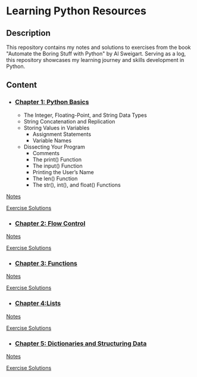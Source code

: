 # Learning Python Resources

## Description

This repository contains my notes and solutions to exercises from the book "Automate the Boring Stuff with Python" by Al Sweigart. Serving as a log, this repository showcases my learning journey and skills development in Python.

## Content

* ### [Chapter 1: Python Basics](https://github.com/RicardoHRomero/Learning-Python-Resources/tree/main/Chapter_1)

  * The Integer, Floating-Point, and String Data Types
  * String Concatenation and Replication
  * Storing Values in Variables
      * Assignment Statements
      * Variable Names
  * Dissecting Your Program
      * Comments
      * The print() Function
      * The input() Function
      * Printing the User’s Name
      * The len() Function
      * The str(), int(), and float() Functions

[Notes](https://github.com/RicardoHRomero/Learning-Python-Resources/blob/main/Chapter_1/notes_chapter1.ipynb)

[Exercise Solutions](https://github.com/RicardoHRomero/Learning-Python-Resources/blob/main/Chapter_1/practice_chapter1.ipynb)

* ### [Chapter 2: Flow Control](https://github.com/RicardoHRomero/Learning-Python-Resources/tree/main/Chapter_2)

[Notes](https://github.com/RicardoHRomero/Learning-Python-Resources/blob/main/Chapter_2/notes_chapter2.ipynb)

[Exercise Solutions](https://github.com/RicardoHRomero/Learning-Python-Resources/blob/main/Chapter_2/practice_chapter2.ipynb)

* ### [Chapter 3: Functions](https://github.com/RicardoHRomero/Learning-Python-Resources/tree/main/Chapter_3)

[Notes](https://github.com/RicardoHRomero/Learning-Python-Resources/blob/main/Chapter_3/notes_chapter3.ipynb)

[Exercise Solutions](https://github.com/RicardoHRomero/Learning-Python-Resources/blob/main/Chapter_3/practice_chapter3.ipynb)

* ### [Chapter 4:Lists](https://github.com/RicardoHRomero/Learning-Python-Resources/tree/main/Chapter_4)

[Notes](https://github.com/RicardoHRomero/Learning-Python-Resources/blob/main/Chapter_4/notes_Chapter4.ipynb)

[Exercise Solutions](https://github.com/RicardoHRomero/Learning-Python-Resources/blob/main/Chapter_4/practice_Chapter4.ipynb)

* ### [Chapter 5: Dictionaries and Structuring Data](https://github.com/RicardoHRomero/Learning-Python-Resources/tree/main/Chapter_5)

[Notes](https://github.com/RicardoHRomero/Learning-Python-Resources/blob/main/Chapter_5/notes_Chapter5.ipynb)

[Exercise Solutions](https://github.com/RicardoHRomero/Learning-Python-Resources/blob/main/Chapter_5/practice_Chapter5.ipynb)





<div style="float: right;">
    <img src="[URL_de_la_imagen](https://github.com/RicardoHRomero/Learning-Python-Resources/blob/main/cover.jpg)>
</div>

Tu texto aquí. Puedes escribir tu párrafo de texto en Markdown normalmente.

